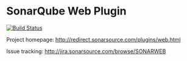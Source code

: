 SonarQube Web Plugin
====================

[![Build Status](https://api.travis-ci.org/SonarCommunity/sonar-web.svg)](https://travis-ci.org/SonarCommunity/sonar-web)

Project homepage:
http://redirect.sonarsource.com/plugins/web.html

Issue tracking:
http://jira.sonarsource.com/browse/SONARWEB
